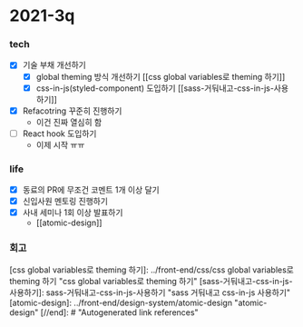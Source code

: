 # 2021-3q

### tech

- [x] 기술 부채 개선하기
  - [x] global theming 방식 개선하기 [[css global variables로 theming 하기]]
  - [x] css-in-js(styled-component) 도입하기 [[sass-거둬내고-css-in-js-사용하기]]
- [x] Refacotring 꾸준히 진행하기
  - 이건 진짜 열심히 함
- [ ] React hook 도입하기
  - 이제 시작 ㅠㅠ

### life

- [x] 동료의 PR에 무조건 코멘트 1개 이상 달기
- [x] 신입사원 멘토링 진행하기
- [x] 사내 세미나 1회 이상 발표하기
  - [[atomic-design]]

### 회고

[//begin]: # "Autogenerated link references for markdown compatibility"
[css global variables로 theming 하기]: ../front-end/css/css global variables로 theming 하기 "css global variables로 theming 하기"
[sass-거둬내고-css-in-js-사용하기]: sass-거둬내고-css-in-js-사용하기 "sass 거둬내고 css-in-js 사용하기"
[atomic-design]: ../front-end/design-system/atomic-design "atomic-design"
[//end]: # "Autogenerated link references"
